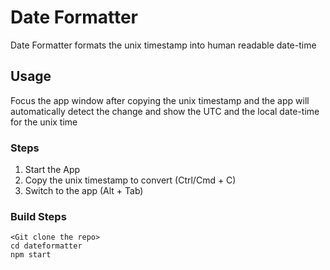 # Date Formatter
Date Formatter formats the unix timestamp into human readable date-time

## Usage
Focus the app window after copying the unix timestamp and the app will automatically detect the change and show the UTC and the local date-time for the unix time

### Steps
1. Start the App
2. Copy the unix timestamp to convert (Ctrl/Cmd + C)
3. Switch to the app (Alt + Tab)


### Build Steps
```
<Git clone the repo>
cd dateformatter
npm start
```

